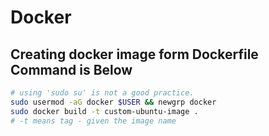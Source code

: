 # Docker

## Creating docker image form Dockerfile Command is Below
```bash
# using 'sudo su' is not a good practice.
sudo usermod -aG docker $USER && newgrp docker
sudo docker build -t custom-ubuntu-image .
# -t means tag - given the image name
```
